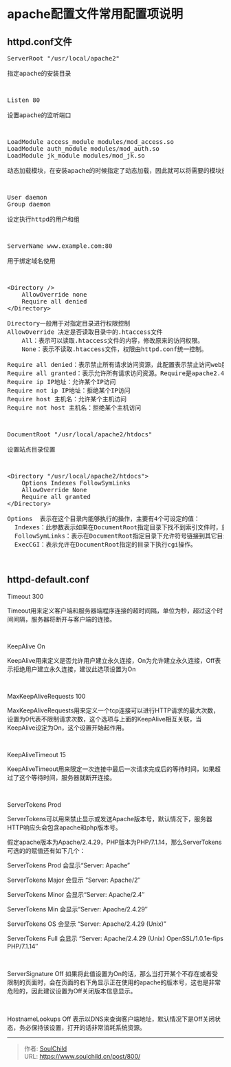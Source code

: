 # apache配置文件常用配置项说明

<!--more-->
## httpd.conf文件
<pre>ServerRoot "/usr/local/apache2"

指定apache的安装目录</pre>
&nbsp;
<pre>Listen 80

设置apache的监听端口</pre>
&nbsp;
<pre>LoadModule access_module modules/mod_access.so
LoadModule auth_module modules/mod_auth.so
LoadModule jk_module modules/mod_jk.so

动态加载模块，在安装apache的时候指定了动态加载，因此就可以将需要的模块放到了modules目录下，然后在这里指定加载即可。</pre>
&nbsp;
<pre>User daemon
Group daemon

设定执行httpd的用户和组</pre>
&nbsp;
<pre>ServerName www.example.com:80

用于绑定域名使用</pre>
&nbsp;
<pre>&lt;Directory /&gt;
    AllowOverride none
    Require all denied
&lt;/Directory&gt;

Directory一般用于对指定目录进行权限控制
AllowOverride 决定是否读取目录中的.htaccess文件
    All：表示可以读取.htaccess文件的内容，修改原来的访问权限。
    None：表示不读取.htaccess文件，权限由httpd.conf统一控制。

Require all denied：表示禁止所有请求访问资源，此配置表示禁止访问web服务器的任何目录
Require all granted：表示允许所有请求访问资源。Require是apache2.4版本的一个新特性
Require ip IP地址：允许某个IP访问
Require not ip IP地址：拒绝某个IP访问
Require host 主机名：允许某个主机访问
Require not host 主机名：拒绝某个主机访问</pre>
&nbsp;
<pre>DocumentRoot "/usr/local/apache2/htdocs"

设置站点目录位置</pre>
&nbsp;
<pre>&lt;Directory "/usr/local/apache2/htdocs"&gt;
    Options Indexes FollowSymLinks
    AllowOverride None
    Require all granted
&lt;/Directory&gt;

Options  表示在这个目录内能够执行的操作，主要有4个可设定的值：
  Indexes：此参数表示如果在DocumentRoot指定目录下找不到索引文件时，就将此目录下所有文件列出来。
  FollowSymLinks：表示在DocumentRoot指定目录下允许符号链接到其它目录。
  ExecCGI：表示允许在DocumentRoot指定的目录下执行cgi操作。
</pre>
&nbsp;

## httpd-default.conf

Timeout 300

Timeout用来定义客户端和服务器端程序连接的超时间隔，单位为秒，超过这个时间间隔，服务器将断开与客户端的连接。

&nbsp;

KeepAlive On

KeepAlive用来定义是否允许用户建立永久连接，On为允许建立永久连接，Off表示拒绝用户建立永久连接，建议此选项设置为On

&nbsp;

MaxKeepAliveRequests 100

MaxKeepAliveRequests用来定义一个tcp连接可以进行HTTP请求的最大次数，设置为0代表不限制请求次数，这个选项与上面的KeepAlive相互关联，当KeepAlive设定为On，这个设置开始起作用。

&nbsp;

KeepAliveTimeout 15

KeepAliveTimeout用来限定一次连接中最后一次请求完成后的等待时间，如果超过了这个等待时间，服务器就断开连接。

&nbsp;

ServerTokens Prod

ServerTokens可以用来禁止显示或发送Apache版本号，默认情况下，服务器HTTP响应头会包含apache和php版本号。

假定apache版本为Apache/2.4.29，PHP版本为PHP/7.1.14，那么ServerTokens可选的的赋值还有如下几个：

ServerTokens Prod 会显示“Server: Apache”

ServerTokens Major 会显示 “Server: Apache/2″

ServerTokens Minor 会显示“Server: Apache/2.4″

ServerTokens Min 会显示“Server: Apache/2.4.29″

ServerTokens OS 会显示 “Server: Apache/2.4.29 (Unix)”

ServerTokens Full 会显示 “Server: Apache/2.4.29 (Unix) OpenSSL/1.0.1e-fips PHP/7.1.14″

&nbsp;

ServerSignature Off
如果将此值设置为On的话，那么当打开某个不存在或者受限制的页面时，会在页面的右下角显示正在使用的apache的版本号，这也是非常危险的，因此建议设置为Off关闭版本信息显示。

&nbsp;

HostnameLookups Off
表示以DNS来查询客户端地址，默认情况下是Off关闭状态，务必保持该设置，打开的话非常消耗系统资源。


---

> 作者: [SoulChild](https://www.soulchild.cn)  
> URL: https://www.soulchild.cn/post/800/  

